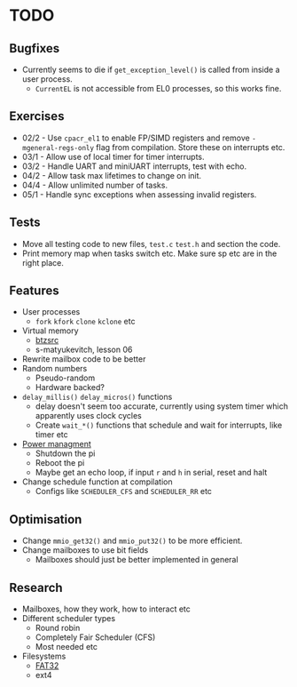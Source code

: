 # TODO

## Bugfixes
- Currently seems to die if `get_exception_level()` is called from inside a user process.
	- `CurrentEL` is not accessible from EL0 processes, so this works fine.

## Exercises
- 02/2 - Use `cpacr_el1` to enable FP/SIMD registers and remove `-mgeneral-regs-only` flag from compilation. Store these on interrupts etc.
- 03/1 - Allow use of local timer for timer interrupts.
- 03/2 - Handle UART and miniUART interrupts, test with echo.
- 04/2 - Allow task max lifetimes to change on init.
- 04/4 - Allow unlimited number of tasks.
- 05/1 - Handle sync exceptions when assessing invalid registers.


## Tests
- Move all testing code to new files, `test.c` `test.h` and section the code.
- Print memory map when tasks switch etc. Make sure sp etc are in the right place.


## Features
- User processes
	- `fork` `kfork` `clone` `kclone` etc
- Virtual memory
	- [btzsrc](https://github.com/bztsrc/raspi3-tutorial/tree/master/10_virtualmemory)
	- s-matyukevitch, lesson 06
- Rewrite mailbox code to be better
- Random numbers
	- Pseudo-random
	- Hardware backed?	
- `delay_millis()` `delay_micros()` functions
	- delay doesn't seem too accurate, currently using system timer which apparently uses clock cycles
	- Create `wait_*()` functions that schedule and wait for interrupts, like timer etc
- [Power managment](https://github.com/bztsrc/raspi3-tutorial/blob/master/08_power/power.c)
	- Shutdown the pi
	- Reboot the pi
	- Maybe get an echo loop, if input `r` and `h` in serial, reset and halt
- Change schedule function at compilation
	- Configs like `SCHEDULER_CFS` and `SCHEDULER_RR` etc

## Optimisation
- Change `mmio_get32()` and `mmio_put32()` to be more efficient.
- Change mailboxes to use bit fields
	- Mailboxes should just be better implemented in general

## Research
- Mailboxes, how they work, how to interact etc
- Different scheduler types
	- Round robin
	- Completely Fair Scheduler (CFS)
	- Most needed etc
- Filesystems
	- [FAT32](https://github.com/bztsrc/raspi3-tutorial/tree/master/0C_directory)
	- ext4
